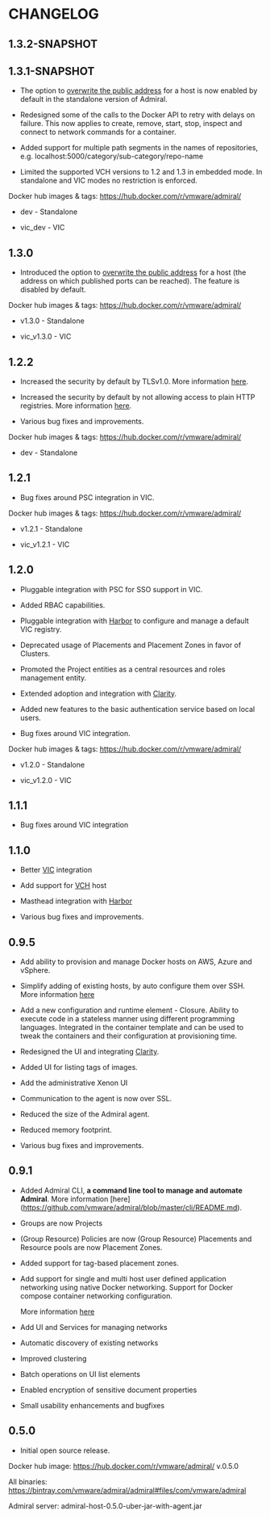 # CHANGELOG

## 1.3.2-SNAPSHOT

## 1.3.1-SNAPSHOT

* The option to [overwrite the public address](https://github.com/vmware/admiral/wiki/Configuration-guide#enable-or-disable-the-option-to-overwrite-the-public-address-for-a-host) for a host is now enabled by default in the standalone version of Admiral.

* Redesigned some of the calls to the Docker API to retry with delays on failure. This now applies to create, remove, start, stop, inspect and connect to network commands for a container.

* Added support for multiple path segments in the names of repositories, e.g. localhost:5000/category/sub-category/repo-name

* Limited the supported VCH versions to 1.2 and 1.3 in embedded mode. In standalone and VIC modes no restriction is enforced.

Docker hub images & tags: https://hub.docker.com/r/vmware/admiral/

* dev - Standalone

* vic_dev - VIC

## 1.3.0

* Introduced the option to [overwrite the public address](https://github.com/vmware/admiral/wiki/Configuration-guide#enable-or-disable-the-option-to-overwrite-the-public-address-for-a-host) for a host (the address on which published ports can be reached). The feature is disabled by default.

Docker hub images & tags: https://hub.docker.com/r/vmware/admiral/

* v1.3.0 - Standalone

* vic_v1.3.0 - VIC

## 1.2.2

* Increased the security by default by TLSv1.0. More information [here](https://github.com/vmware/admiral/wiki/Configuration-guide#allow-usage-of-tls-v10).

* Increased the security by default by not allowing access to plain HTTP registries. More information [here](https://github.com/vmware/admiral/wiki/Configuration-guide#allow-access-to-plain-http-registries).

* Various bug fixes and improvements.

Docker hub images & tags: https://hub.docker.com/r/vmware/admiral/

* dev - Standalone

## 1.2.1

* Bug fixes around PSC integration in VIC.

Docker hub images & tags: https://hub.docker.com/r/vmware/admiral/

* v1.2.1 - Standalone

* vic_v1.2.1 - VIC

## 1.2.0

* Pluggable integration with PSC for SSO support in VIC.

* Added RBAC capabilities.

* Pluggable integration with [Harbor](https://vmware.github.io/harbor/) to configure and manage a default VIC registry.

* Deprecated usage of Placements and Placement Zones in favor of Clusters.

* Promoted the Project entities as a central resources and roles management entity.

* Extended adoption and integration with [Clarity](https://vmware.github.io/clarity/).

* Added new features to the basic authentication service based on local users.

* Bug fixes around VIC integration.

Docker hub images & tags: https://hub.docker.com/r/vmware/admiral/

* v1.2.0 - Standalone

* vic_v1.2.0 - VIC

## 1.1.1

* Bug fixes around VIC integration

## 1.1.0

* Better [VIC](https://vmware.github.io/vic-product/) integration

* Add support for [VCH](https://vmware.github.io/vic/) host

* Masthead integration with [Harbor](https://vmware.github.io/harbor/)

* Various bug fixes and improvements.

## 0.9.5

* Add ability to provision and manage Docker hosts on AWS, Azure and vSphere.

* Simplify adding of existing hosts, by auto configure them over SSH. More information [here](https://github.com/vmware/admiral/wiki/User-guide#automatic-configuration-over-ssh)

* Add a new configuration and runtime element - Closure. Ability to execute code in a stateless manner using different programming languages. Integrated in the container template and can be used to tweak the containers and their configuration at provisioning time.

* Redesigned the UI and integrating [Clarity](https://vmware.github.io/clarity/).

* Added UI for listing tags of images.

* Add the administrative Xenon UI

* Communication to the agent is now over SSL.

* Reduced the size of the Admiral agent.

* Reduced memory footprint.

* Various bug fixes and improvements.

## 0.9.1

* Added Admiral CLI, **a command line tool to manage and automate Admiral**. More information [here] (https://github.com/vmware/admiral/blob/master/cli/README.md).

* Groups are now Projects

* (Group Resource) Policies are now (Group Resource) Placements and Resource pools are now Placement Zones.

* Added support for tag-based placement zones.

* Add support for single and multi host user defined application networking using native Docker networking. Support for Docker compose container networking configuration.

  More information [here](https://github.com/vmware/admiral/wiki/User-guide#networking)

* Add UI and Services for managing networks

* Automatic discovery of existing networks

* Improved clustering

* Batch operations on UI list elements

* Enabled encryption of sensitive document properties

* Small usability enhancements and bugfixes

## 0.5.0

* Initial open source release.

Docker hub image: https://hub.docker.com/r/vmware/admiral/ v.0.5.0

All binaries: https://bintray.com/vmware/admiral/admiral#files/com/vmware/admiral

Admiral server: admiral-host-0.5.0-uber-jar-with-agent.jar